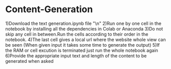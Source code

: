 # Content-Generation
1)Download the text generation.ipynb file "\n"
2)Run one by one cell in the notebook by installing all the dependencies in Colab or Anaconda 
3)Do not skip any cell in between.Run the cells according to their order in the notebook. 
4)The last cell gives a local url where the website whole view can be seen (When given input it takes some time to generate the output) 
5)If the RAM or cell excution is terminated just run the whole notebook again 
6)Provide the appropriate input text and length of the content to be generated when asked
